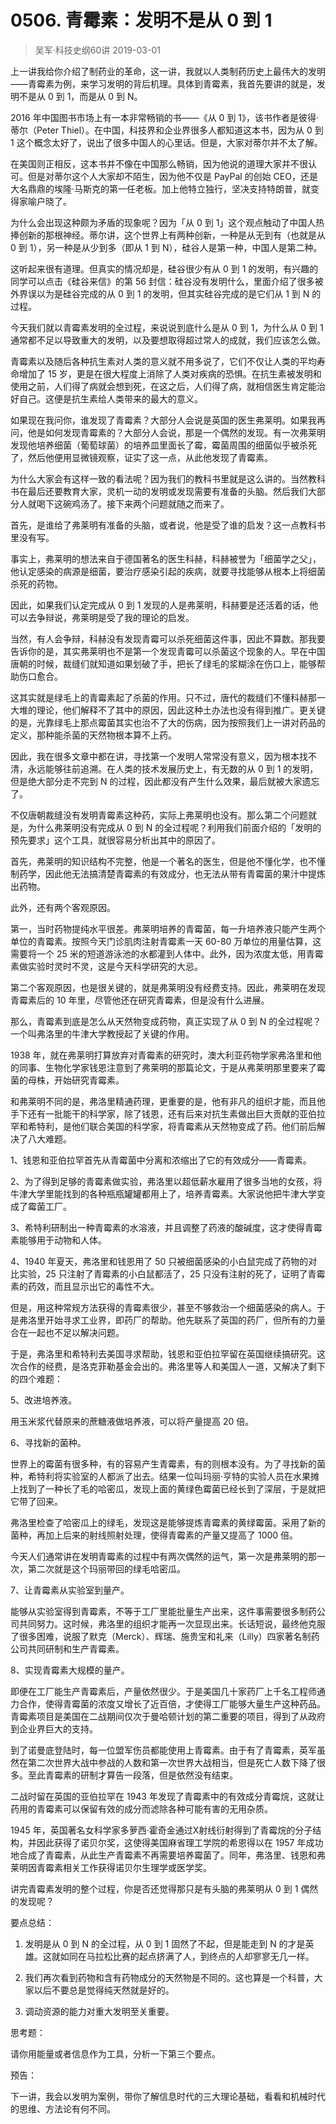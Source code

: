 # 0506. 青霉素：发明不是从 0 到 1
> 吴军·科技史纲60讲
2019-03-01

上一讲我给你介绍了制药业的革命，这一讲，我就以人类制药历史上最伟大的发明——青霉素为例，来学习发明的背后机理。具体到青霉素，我首先要讲的就是，发明不是从 0 到 1，而是从 0 到 N。

2016 年中国图书市场上有一本非常畅销的书——《从 0 到 1》，该书作者是彼得·蒂尔（Peter Thiel）。在中国，科技界和企业界很多人都知道这本书，因为从 0 到 1 这个概念太好了，说出了很多中国人的心里话。但是，大家对蒂尔并不太了解。

在美国则正相反，这本书并不像在中国那么畅销，因为他说的道理大家并不很认可。但是对蒂尔这个人大家却不陌生，因为他不仅是 PayPal 的创始 CEO，还是大名鼎鼎的埃隆·马斯克的第一任老板。加上他特立独行，坚决支持特朗普，就变得家喻户晓了。

为什么会出现这种颇为矛盾的现象呢？因为「从 0 到 1」这个观点触动了中国人热捧创新的那根神经。蒂尔讲，这个世界上有两种创新，一种是从无到有（也就是从 0 到 1），另一种是从少到多（即从 1 到 N），硅谷人是第一种，中国人是第二种。

这听起来很有道理。但真实的情况却是，硅谷很少有从 0 到 1 的发明，有兴趣的同学可以点击《硅谷来信》的第 56 封信：硅谷没有发明什么，里面介绍了很多被外界误以为是硅谷完成的从 0 到 1 的发明，但其实硅谷完成的是它们从 1 到 N 的过程。

今天我们就以青霉素发明的全过程，来说说到底什么是从 0 到 1，为什么从 0 到 1 通常都不足以导致重大的发明，以及要想取得超过常人的成就，我们应该怎么做。

青霉素以及随后各种抗生素对人类的意义就不用多说了，它们不仅让人类的平均寿命增加了 15 岁，更是在很大程度上消除了人类对疾病的恐惧。在抗生素被发明和使用之前，人们得了病就会想到死，在这之后，人们得了病，就相信医生肯定能治好自己。这便是抗生素给人类带来的最大的意义。

如果现在我问你，谁发现了青霉素？大部分人会说是英国的医生弗莱明。如果我再问，他是如何发现青霉素的？大部分人会说，那是一个偶然的发现。有一次弗莱明发现他培养细菌（葡萄球菌）的培养皿里面长了霉，霉菌周围的细菌似乎被杀死了，然后他便用显微镜观察，证实了这一点，从此他发现了青霉素。

为什么大家会有这样一致的看法呢？因为我们的教科书里就是这么讲的。当然教科书在最后还要教育大家，灵机一动的发明或发现需要有准备的头脑。然后我们大部分人就喝下这碗鸡汤了。接下来两个问题就随之而来了。

首先，是谁给了弗莱明有准备的头脑，或者说，他是受了谁的启发？这一点教科书里没有写。

事实上，弗莱明的想法来自于德国著名的医生科赫，科赫被誉为「细菌学之父」，他认定感染的病源是细菌，要治疗感染引起的疾病，就要寻找能够从根本上将细菌杀死的药物。

因此，如果我们认定完成从 0 到 1 发现的人是弗莱明，科赫要是还活着的话，他可以去争辩说，弗莱明是受了我的理论的启发。

当然，有人会争辩，科赫没有发现青霉可以杀死细菌这件事，因此不算数。那我要告诉你的是，其实弗莱明也不是第一个发现青霉可以杀菌这个现象的人。早在中国唐朝的时候，裁缝们就知道如果划破了手，把长了绿毛的浆糊涂在伤口上，能够帮助伤口愈合。

这其实就是绿毛上的青霉素起了杀菌的作用。只不过，唐代的裁缝们不懂科赫那一大堆的理论，他们解释不了其中的原因，因此这种土办法也没有得到推广。更关键的是，光靠绿毛上那点霉菌其实也治不了大的伤病，因为按照我们上一讲对药品的定义，那种能杀菌的天然物根本算不上药。

因此，我在很多文章中都在讲，寻找第一个发明人常常没有意义，因为根本找不清，永远能够往前追溯。在人类的技术发展历史上，有无数的从 0 到 1 的发明，但是绝大部分走不完到 N 的过程，因此都没有产生什么效果，最后就被大家遗忘了。

不仅唐朝裁缝没有发明青霉素这种药，实际上弗莱明也没有。那么第二个问题就是，为什么弗莱明没有完成从 0 到 N 的全过程呢？利用我们前面介绍的「发明的预先要求」这个工具，就很容易分析出其中的原因了。

首先，弗莱明的知识结构不完整，他是一个著名的医生，但是他不懂化学，也不懂制药学，因此他无法搞清楚青霉素的有效成分，也无法从带有青霉菌的果汁中提炼出药物。

此外，还有两个客观原因。

第一，当时药物提纯水平很差。弗莱明培养的青霉菌，每一升培养液只能产生两个单位的青霉素。按照今天门诊肌肉注射青霉素一天 60-80 万单位的用量估算，这需要将一个 25 米的短道游泳池的水都灌到人体中。此外，因为浓度太低，用青霉素做实验时灵时不灵，这是今天科学研究的大忌。

第二个客观原因，也是很关键的，就是弗莱明没有经费支持。因此，弗莱明在发现青霉素后的 10 年里，尽管他还在研究青霉素，但是没有什么进展。

那么，青霉素到底是怎么从天然物变成药物，真正实现了从 0 到 N 的全过程呢？一个叫弗洛里的牛津大学教授起了关键的作用。

1938 年，就在弗莱明打算放弃对青霉素的研究时，澳大利亚药物学家弗洛里和他的同事、生物化学家钱恩注意到了弗莱明的那篇论文，于是从弗莱明那里要来了霉菌的母株，开始研究青霉素。

和弗莱明不同的是，弗洛里精通药理，更重要的是，他有非凡的组织才能，而且他手下还有一批能干的科学家，除了钱恩，还有后来对抗生素做出巨大贡献的亚伯拉罕和希特利，是他们联合美国的科学家，将青霉素从天然物变成了药。他们前后解决了八大难题。

1、钱恩和亚伯拉罕首先从青霉菌中分离和浓缩出了它的有效成分——青霉素。

2、为了得到足够的青霉素做实验，弗洛里以超低薪水雇用了很多当地的女孩，将牛津大学里能找到的各种瓶瓶罐罐都用上了，培养青霉素。大家说他把牛津大学变成了霉菌工厂。

3、希特利研制出一种青霉素的水溶液，并且调整了药液的酸碱度，这才使得青霉素能够用于动物和人体。

4、1940 年夏天，弗洛里和钱恩用了 50 只被细菌感染的小白鼠完成了药物的对比实验，25 只注射了青霉素的小白鼠都活了，25 只没有注射的死了，证明了青霉素的药效，而且显示出它的毒性不大。

但是，用这种常规方法获得的青霉素很少，甚至不够救治一个细菌感染的病人。于是弗洛里开始寻求工业界，即药厂的帮助。他先联系了英国的药厂，但所有的力量合在一起也不足以解决问题。

于是，弗洛里和希特利去美国寻求帮助，钱恩和亚伯拉罕留在英国继续搞研究。这次合作的经费，是洛克菲勒基金会出的。弗洛里等人和美国人一道，又解决了剩下的四个难题：

5、改进培养液。

用玉米浆代替原来的蔗糖液做培养液，可以将产量提高 20 倍。

6、寻找新的菌种。

世界上的霉菌有很多种，有的容易产生青霉素，有的则根本没有。为了寻找新的菌种，希特利将实验室的人都派了出去。结果一位叫玛丽·亨特的实验人员在水果摊上找到了一种长了毛的哈密瓜，发现上面的黄绿色霉菌已经长到了深层，于是就把它带了回来。

弗洛里检查了哈密瓜上的绿毛，发现这是能够提炼青霉素的黄绿霉菌。采用了新的菌种，再加上后来的射线照射处理，使得青霉素的产量又提高了 1000 倍。

今天人们通常讲在发明青霉素的过程中有两次偶然的运气，第一次是弗莱明的那一次，第二次就是这个玛丽带回的绿毛哈密瓜。

7、让青霉素从实验室到量产。

能够从实验室得到青霉素，不等于工厂里能批量生产出来，这件事需要很多制药公司共同努力。这时候，弗洛里的组织才能再一次显现出来。长话短说，最终他克服了很多困难，说服了默克（Merck）、辉瑞、施贵宝和礼来（Lilly）四家著名制药公司共同研制和生产青霉素。

8、实现青霉素大规模的量产。

即便在工厂能生产青霉素后，产量依然很少。于是美国几十家药厂上千名工程师通力合作，使得青霉菌的浓度又增长了近百倍，才使得工厂能够大量生产这种药品。青霉素项目是美国在二战期间仅次于曼哈顿计划的第二重要的项目，得到了从政府到企业界巨大的支持。

到了诺曼底登陆时，每一位盟军伤员都能使用上青霉素。由于有了青霉素，英军虽然在第二次世界大战中参战的人数和第一次世界大战相当，但是死亡人数下降了很多。至此青霉素的研制才算告一段落，但是依然没有结束。

二战时留在英国的亚伯拉罕在 1943 年发现了青霉素中的有效成分青霉烷，这就让药用的青霉素可以保留有效的成分而滤除各种可能有害的无用杂质。

1945 年，英国著名女科学家多萝西·霍奇金通过X射线衍射得到了青霉烷的分子结构，并因此获得了诺贝尔奖，这使得美国麻省理工学院的希恩得以在 1957 年成功地合成了青霉素，从此生产青霉素不再需要培养霉菌了。同年，弗洛里、钱恩和弗莱明因青霉素相关工作获得诺贝尔生理学或医学奖。

讲完青霉素发明的整个过程，你是否还觉得那只是有头脑的弗莱明从 0 到 1 偶然的发现呢？

要点总结：

1. 发明是从 0 到 N 的全过程，从 0 到 1 固然了不起，但是能走到 N 的才是英雄。这就如同在马拉松比赛的起点挤满了人，到终点的人却寥寥无几一样。

2. 我们再次看到药物和含有药物成分的天然物是不同的。这也算是一个科普，大家以后不要总是觉得纯天然就是好的。

3. 调动资源的能力对重大发明至关重要。

思考题：

请你用能量或者信息作为工具，分析一下第三个要点。

预告：

下一讲，我会以发明为案例，带你了解信息时代的三大理论基础，看看和机械时代的思维、方法论有何不同。


